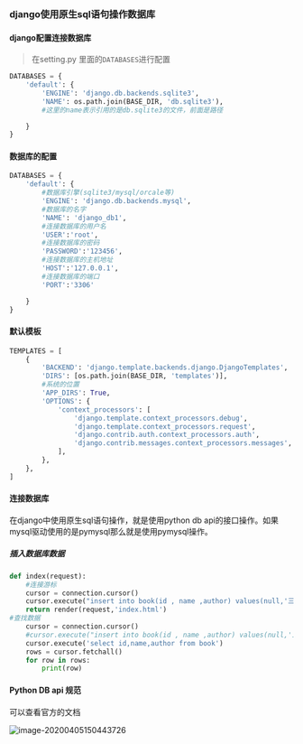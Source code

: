 ### django使用原生sql语句操作数据库

#### django配置连接数据库

> 在setting.py 里面的`DATABASES`进行配置

```python
DATABASES = {
    'default': {
        'ENGINE': 'django.db.backends.sqlite3',
        'NAME': os.path.join(BASE_DIR, 'db.sqlite3'),
        #这里的name表示引用的是db.sqlite3的文件，前面是路径

    }
}
```

#### 数据库的配置

```python
DATABASES = {
    'default': {
        #数据库引擎(sqlite3/mysql/orcale等)
        'ENGINE': 'django.db.backends.mysql',
        #数据库的名字
        'NAME': 'django_db1',
        #连接数据库的用户名
        'USER':'root',
        #连接数据库的密码
        'PASSWORD':'123456',
        #连接数据库的主机地址
        'HOST':'127.0.0.1',
        #连接数据库的端口
        'PORT':'3306'

    }
}
```

#### 默认模板

```python
TEMPLATES = [
    {
        'BACKEND': 'django.template.backends.django.DjangoTemplates',
        'DIRS': [os.path.join(BASE_DIR, 'templates')],
        #系统的位置
        'APP_DIRS': True,
        'OPTIONS': {
            'context_processors': [
                'django.template.context_processors.debug',
                'django.template.context_processors.request',
                'django.contrib.auth.context_processors.auth',
                'django.contrib.messages.context_processors.messages',
            ],
        },
    },
]
```



#### 连接数据库

在django中使用原生sql语句操作，就是使用python db api的接口操作。如果mysql驱动使用的是pymysql那么就是使用pymysql操作。

##### 插入数据库数据

```python
def index(request):
    #连接游标
    cursor = connection.cursor()
    cursor.execute("insert into book(id , name ,author) values(null,'三国演义','罗贯中')")
    return render(request,'index.html')
#查找数据
	cursor = connection.cursor()
    #cursor.execute("insert into book(id , name ,author) values(null,'三国演义','罗贯中')")
    cursor.execute('select id,name,author from book')
    rows = cursor.fetchall()
    for row in rows:
        print(row)
```

####  Python DB api 规范

可以查看官方的文档

  ![image-20200405150443726](C:\Users\82023\AppData\Roaming\Typora\typora-user-images\image-20200405150443726.png)



